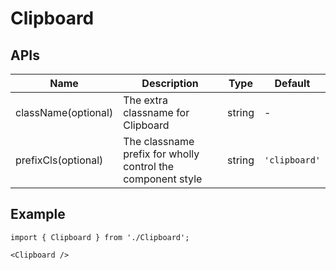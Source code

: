 # Clipboard

## APIs
| Name | Description | Type | Default |
| --- | --- | --- | --- |
| className(optional) | The extra classname for Clipboard | string | - |
| prefixCls(optional) | The classname prefix for wholly control the component style | string | `'clipboard'` | 


## Example

```tsx
import { Clipboard } from './Clipboard';

<Clipboard />
```
